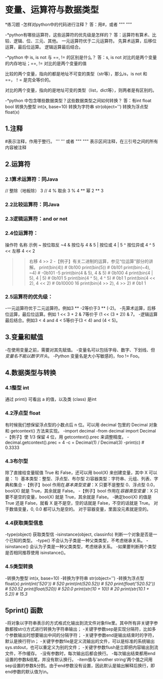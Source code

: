 # 变量、运算符与数据类型

*练习题
-怎样对python中的代码进行注释？
 答：用#，或者 """ """  
 
-*python有哪些运算符，这些运算符的优先级是怎样的？
答：运算符有算术、比较、逻辑、位、三元、其他。
一元运算符优于二元运算符。
先算术运算，后移位运算，最后位运算。
逻辑运算最后结合。  

-*python 中 is, is not 与 ==, != 的区别是什么？
答：s, is not 对比的是两个变量的内存地址；==, != 对比的是两个变量的值  

比较的两个变量，指向的都是地址不可变的类型（str等），那么is，is not 和 ==，！= 是完全等价的。  

对比的两个变量，指向的是地址可变的类型（list，dict等），则两者是有区别的。  

-*python 中包含哪些数据类型？这些数据类型之间如何转换？
答：有int float bool
转换为整型 int(x, base=10)
转换为字符串 str(object='')
转换为浮点型 float(x)

## 1.注释
#表示注释，作用于整行。
''' ''' 或者 """ """ 表示区间注释，在三引号之间的所有内容被注释
## 2.运算符
### 2.1算术运算符：同Java
//	整除（地板除）	3 // 4
  %	取余	3 % 4
  **	幂	2 ** 3
### 2.2比较运算符：同Java
### 2.3逻辑运算符：and or not
### 2.4位运算符：
操作符	名称	     示例
~	    按位取反	  ~4
&	    按位与	    4 & 5
|	    按位或	    4 | 5
^	    按位异或   4 ^ 5
<<	  左移	    4 << 2
>>	  右移     	4 >> 2
-【例子】有关二进制的运算，参见“位运算”部分的讲解。
  print(bin(4))  # 0b100
  print(bin(5))  # 0b101
  print(bin(~4), ~4)  # -0b101 -5
  print(bin(4 & 5), 4 & 5)  # 0b100 4
  print(bin(4 | 5), 4 | 5)  # 0b101 5
  print(bin(4 ^ 5), 4 ^ 5)  # 0b1 1
  print(bin(4 << 2), 4 << 2)  # 0b10000 16
  print(bin(4 >> 2), 4 >> 2)  # 0b1 1
### 2.5运算符的优先级：
-一元运算符优于二元运算符。例如3 ** -2等价于3 ** (-2)。
-先算术运算，后移位运算，最后位运算。例如 1 << 3 + 2 & 7等价于 (1 << (3 + 2)) & 7。
-逻辑运算最后结合。例如3 < 4 and 4 < 5等价于(3 < 4) and (4 < 5)。
## 3.变量和赋值
-在使用变量之前，需要对其先赋值。
-变量名可以包括字母、数字、下划线、但*变量名不能以数字开头*。
-Python 变量名是大小写敏感的，foo != Foo。
## 4.数据类型与转换
### 4.1整型   int    
通过 print() 可看出 a 的值，以及类 (class) 是int
### 4.2浮点型 float  
有时候我们想保留浮点型的小数点后 n 位。可以用 decimal 包里的 Decimal 对象和 getcontext() 方法来实现。
-import decimal
-from decimal import Decimal
-【例子】使 1/3 保留 4 位，用 getcontext().prec 来调整精度。
-decimal.getcontext().prec = 4
-c = Decimal(1) / Decimal(3)
-print(c)  # 0.3333
### 4.3布尔型
除了直接给变量赋值 True 和 False，还可以用 bool(X) 来创建变量，其中 X 可以是：
1）基本类型：整型、浮点型、布尔型
2)容器类型：字符串、元组、列表、字典和集合
-【例子】bool 作用在*基本类型变量*：X 只要不是整型 0、浮点型 0.0，bool(X) 就是 True，其余就是 False。
-【例子】bool 作用在*容器类型变量*：X 只要不是空的变量，bool(X) 就是 True，其余就是 False。
-确定bool(X) 的值是 True 还是 False，就看 X 是不是空，空的话就是 False，不空的话就是 True。
对于数值变量，0, 0.0 都可认为是空的。
对于容器变量，里面没元素就是空的。
### 4.4获取类型信息
-type(object) 获取类型信
-isinstance(object, classinfo) 判断一个对象是否是一个已知的类型。
-type() 不会认为子类是一种父类类型，不考虑继承关系。
-isinstance() 会认为子类是一种父类类型，考虑继承关系。
-如果要判断两个类型是否相同推荐使用 isinstance()。
### 4.5类型转换
-转换为整型 int(x, base=10)
-转换为字符串 str(object='')
-转换为浮点型 float(x)
*print(int('520'))  # 520
print(int(520.52))  # 520
print(float('520.52'))  # 520.52
print(float(520))  # 520.0
print(str(10 + 10))  # 20
print(str(10.1 + 5.2))  # 15.3*
## 5print() 函数
-将对象以字符串表示的方式格式化输出到流文件对象file里。其中所有非关键字参数都按str()方式进行转换为字符串输出；
-关键字参数sep是实现分隔符，比如多个参数输出时想要输出中间的分隔字符；
-关键字参数end是输出结束时的字符，默认是换行符\n；
-关键字参数file是定义流输出的文件，可以是标准的系统输出sys.stdout，也可以重定义为别的文件；
-关键字参数flush是立即把内容输出到流文件，不作缓存。
-没有参数时，每次输出后都会换行。
-每次输出结束都用end设置的参数&结尾，并没有默认换行。
-item值与'another string'两个值之间用sep设置的参数&分割。由于end参数没有设置，因此默认是输出解释后换行，即end参数的默认值为\n。
